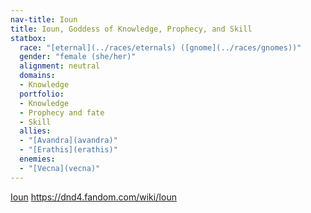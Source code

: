 ```yaml
---
nav-title: Ioun
title: Ioun, Goddess of Knowledge, Prophecy, and Skill
statbox:
  race: "[eternal](../races/eternals) ([gnome](../races/gnomes))"
  gender: "female (she/her)"
  alignment: neutral
  domains:
  - Knowledge
  portfolio:
  - Knowledge
  - Prophecy and fate
  - Skill
  allies:
  - "[Avandra](avandra)"
  - "[Erathis](erathis)"
  enemies:
  - "[Vecna](vecna)"
---
```

[Ioun](https://en.wikipedia.org/wiki/Ioun)
https://dnd4.fandom.com/wiki/Ioun
